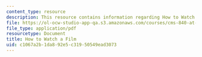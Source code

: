 ```yaml
---
content_type: resource
description: This resource contains information regarding How to Watch a Film.
file: https://ol-ocw-studio-app-qa.s3.amazonaws.com/courses/cms-840-at-the-limit-violence-in-contemporary-representation-fall-2013/c1067a2b1da892e5c31950549ead3073_MITCMS_840F13_HwtoWtchaFlm.pdf
file_type: application/pdf
resourcetype: Document
title: How to Watch a Film
uid: c1067a2b-1da8-92e5-c319-50549ead3073
---
```

